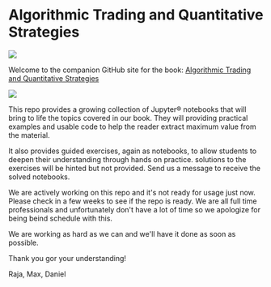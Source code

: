# Algorithmic Trading and Quantitative Strategies
![](./images/work-in-progress.png)

Welcome to the companion GitHub site for the book: [Algorithmic Trading and Quantitative Strategies](https://www.routledge.com/Algorithmic-Trading-and-Quantitative-Strategies/Velu-Hardy-Nehren/p/book/9781498737166)

![](./images/book-image.jpg)

This repo provides a growing collection of Jupyter&reg; notebooks that will bring to life the topics covered in our book. 
They will providing practical examples and usable code to help the reader extract maximum value from the material.

It also provides guided exercises, again as notebooks, to allow students to deepen their understanding through hands on practice. 
solutions to the exercises will be hinted but not provided. Send us a message to receive the solved notebooks.
  
We are actively working on this repo and it's not ready for usage just now. Please check in a few weeks to see if the repo is ready. 
We are all full time professionals and unfortunately don't have a lot of time so we apologize for being beind schedule with this.

We are working as hard as we can and we'll have it done as soon as possible.

Thank you gor your understanding!


Raja, Max, Daniel

